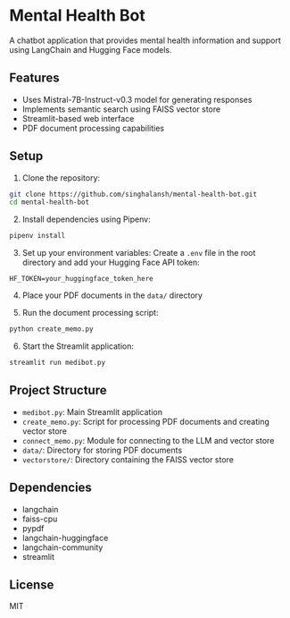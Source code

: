 # Mental Health Bot

A chatbot application that provides mental health information and support using LangChain and Hugging Face models.

## Features

- Uses Mistral-7B-Instruct-v0.3 model for generating responses
- Implements semantic search using FAISS vector store
- Streamlit-based web interface
- PDF document processing capabilities

## Setup

1. Clone the repository:
```bash
git clone https://github.com/singhalansh/mental-health-bot.git
cd mental-health-bot
```

2. Install dependencies using Pipenv:
```bash
pipenv install
```

3. Set up your environment variables:
Create a `.env` file in the root directory and add your Hugging Face API token:
```
HF_TOKEN=your_huggingface_token_here
```

4. Place your PDF documents in the `data/` directory

5. Run the document processing script:
```bash
python create_memo.py
```

6. Start the Streamlit application:
```bash
streamlit run medibot.py
```

## Project Structure

- `medibot.py`: Main Streamlit application
- `create_memo.py`: Script for processing PDF documents and creating vector store
- `connect_memo.py`: Module for connecting to the LLM and vector store
- `data/`: Directory for storing PDF documents
- `vectorstore/`: Directory containing the FAISS vector store

## Dependencies

- langchain
- faiss-cpu
- pypdf
- langchain-huggingface
- langchain-community
- streamlit

## License

MIT